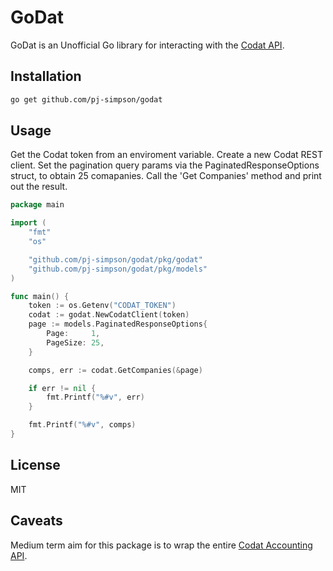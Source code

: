 # GoDat #

GoDat is an Unofficial Go library for interacting with the [Codat API](https://docs.codat.io/).

## Installation ##

```bash
go get github.com/pj-simpson/godat
```

## Usage ##

Get the Codat token from an enviroment variable.
Create a new Codat REST client. 
Set the pagination query params via the PaginatedResponseOptions struct, to obtain 25 comapanies. 
Call the 'Get Companies' method and print out the result. 

```go
package main

import (
	"fmt"
	"os"

	"github.com/pj-simpson/godat/pkg/godat"
	"github.com/pj-simpson/godat/pkg/models"
)

func main() {
	token := os.Getenv("CODAT_TOKEN")
	codat := godat.NewCodatClient(token)
	page := models.PaginatedResponseOptions{
		Page:     1,
		PageSize: 25,
	}

	comps, err := codat.GetCompanies(&page)

	if err != nil {
		fmt.Printf("%#v", err)
	}

	fmt.Printf("%#v", comps)
}


```
## License ##

MIT

## Caveats ##

Medium term aim for this package is to wrap the entire [Codat Accounting API](https://docs.codat.io/accounting-api#/). 
